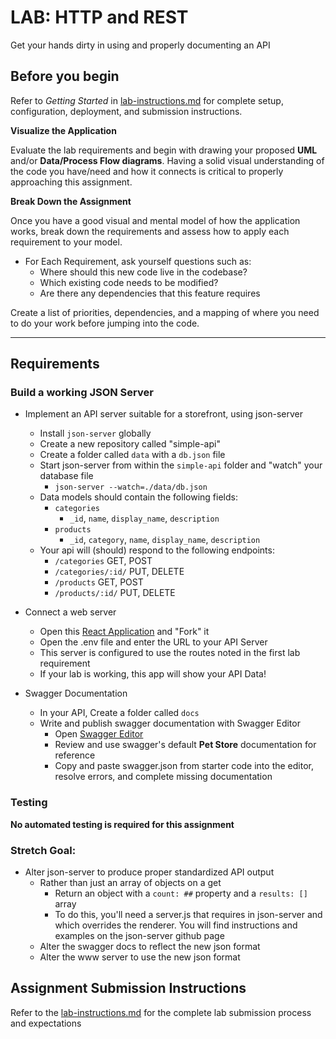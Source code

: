 # LAB: HTTP and REST

Get your hands dirty in using and properly documenting an API

## Before you begin
Refer to *Getting Started*  in [lab-instructions.md](../../../reference/submission-instructions/labs.md) for complete setup, configuration, deployment, and submission instructions.

**Visualize the Application**

Evaluate the lab requirements and begin with drawing your proposed **UML** and/or **Data/Process Flow diagrams**.  Having a solid visual understanding of the code you have/need and how it connects is critical to properly approaching this assignment.

**Break Down the Assignment**

Once you have a good visual and mental model of how the application works, break down the requirements and assess how to apply each requirement to your model.

* For Each Requirement, ask yourself questions such as:
  * Where should this new code live in the codebase?
  * Which existing code needs to be modified?
  * Are there any dependencies that this feature requires
  
Create a list of priorities, dependencies, and a mapping of where you need to do your work before jumping into the code.

---

## Requirements

### Build a working JSON Server

* Implement an API server suitable for a storefront, using json-server
  * Install `json-server` globally
  * Create a new repository called "simple-api"
  * Create a folder called `data` with a `db.json` file
  * Start json-server from within the `simple-api` folder and "watch" your database file
    * `json-server --watch=./data/db.json`
  * Data models should contain the following fields:
    * `categories`
      * `_id`, `name`, `display_name`, `description`
    * `products`
      * `_id`, `category`, `name`, `display_name`, `description`
  * Your api will (should) respond to the following endpoints:
    * `/categories`  GET, POST
    * `/categories/:id/` PUT, DELETE
    * `/products`  GET, POST
    * `/products/:id/` PUT, DELETE

* Connect a web server
  * Open this [React Application](https://codesandbox.io/s/w638oyk7o8) and "Fork" it
  * Open the .env file and enter the URL to your API Server
  * This server is configured to use the routes noted in the first lab requirement
  * If your lab is working, this app will show your API Data!

* Swagger Documentation
  * In your API, Create a folder called `docs`
  * Write and publish swagger documentation with Swagger Editor
    * Open [Swagger Editor](https://swagger.io/tools/swagger-editor/)
    * Review and use swagger's default **Pet Store** documentation for reference
    * Copy and paste swagger.json from starter code into the editor, resolve errors, and complete missing documentation


### Testing
**No automated testing is required for this assignment**


### Stretch Goal:
* Alter json-server to produce proper standardized API output
  * Rather than just an array of objects on a get
    * Return an object with a `count: ##` property and a `results: []` array
    * To do this, you'll need a server.js that requires in json-server and which overrides the renderer.  You will find instructions and examples on the json-server github page
  * Alter the swagger docs to reflect the new json format
  * Alter the www server to use the new json format

## Assignment Submission Instructions
Refer to the [lab-instructions.md](../../../reference/submission-instructions/labs.md) for the complete lab submission process and expectations
